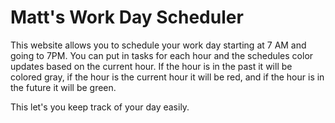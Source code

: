 # Matt's Work Day Scheduler
This website allows you to schedule your work day starting at 7 AM and going to 7PM.  You can put in tasks for each hour and the schedules color updates based on the current hour.  If the hour is in the past it will be colored gray, if the hour is the current hour it will be red, and if the hour is in the future it will be green.

This let's you keep track of your day easily. 
